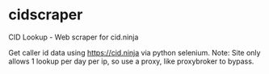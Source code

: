 # cidscraper
CID Lookup - Web scraper for cid.ninja

Get caller id data using https://cid.ninja via python selenium. Note: Site only allows 1 lookup per day per ip, so use a proxy, like proxybroker to bypass.
